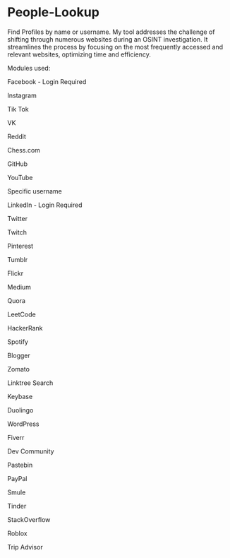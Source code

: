 # People-Lookup
Find Profiles by name or username.
My tool addresses the challenge of shifting through numerous websites during an OSINT investigation. 
It streamlines the process by focusing on the most frequently accessed and relevant websites, optimizing time and efficiency.

Modules used:

Facebook - Login Required 

Instagram

Tik Tok

VK

Reddit

Chess.com

GitHub

YouTube

Specific username

LinkedIn  - Login Required

Twitter

Twitch

Pinterest

Tumblr

Flickr

Medium

Quora

LeetCode

HackerRank

Spotify

Blogger

Zomato

Linktree Search

Keybase

Duolingo

WordPress 

Fiverr 

Dev Community 

Pastebin 

PayPal

Smule

Tinder

StackOverflow

Roblox

Trip Advisor
